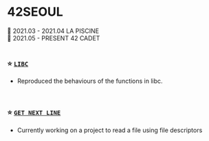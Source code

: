 42SEOUL
=======

🌱 2021.03 - 2021.04 LA PISCINE </br>
🌱 2021.05 - PRESENT 42 CADET
</br>
</br>
### ⭐ [`LIBC`](./LIBFT)
* Reproduced the behaviours of the functions in libc.
</br>

### ⭐ [`GET NEXT LINE`](./GNL)
* Currently working on a project to read a file using file descriptors
</br>
